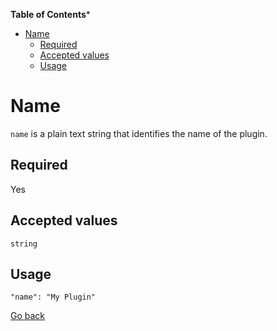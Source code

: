 <!-- START doctoc generated TOC please keep comment here to allow auto update -->
<!-- DON'T EDIT THIS SECTION, INSTEAD RE-RUN doctoc TO UPDATE -->
**Table of Contents***

- [Name](#name)
  - [Required](#required)
  - [Accepted values](#accepted-values)
  - [Usage](#usage)

<!-- END doctoc generated TOC please keep comment here to allow auto update -->

# Name

`name` is a plain text string that identifies the name of the plugin.

## Required
Yes

## Accepted values
`string`

## Usage
```
"name": "My Plugin"
```

[Go back](MANIFEST.md)

